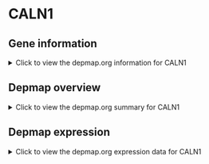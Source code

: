 <h1>CALN1</h1>

<h2>Gene information</h2>
<details>
  <summary>Click to view the depmap.org information for CALN1</summary>
  <iframe src="https://depmap.org/portal/gene/CALN1?tab=about" style="border:none;width:100%;height:800px"></iframe>
</details>

<h2>Depmap overview</h2>
<details>
  <summary>Click to view the depmap.org summary for CALN1</summary>
  <iframe src="https://depmap.org/portal/gene/CALN1?tab=overview" style="border:none;width:100%;height:800px"></iframe>
</details>

<h2>Depmap expression</h2>
<details>
  <summary>Click to view the depmap.org expression data for CALN1</summary>
  <iframe src="https://depmap.org/portal/gene/CALN1?tab=characterization" style="border:none;width:100%;height:800px"></iframe>
</details>


<!--
<h2>Reactome Pathway diagram</h2>
PNAME
-->


